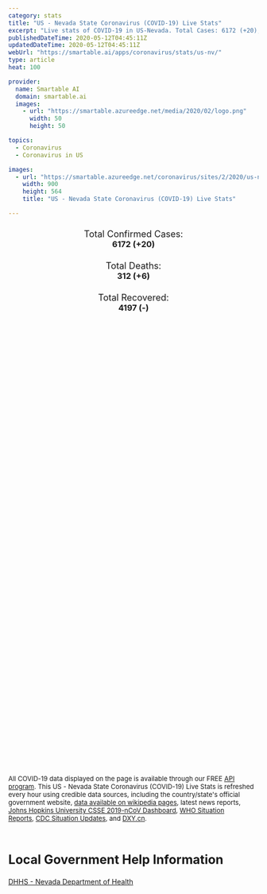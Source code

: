 ```yaml
---
category: stats
title: "US - Nevada State Coronavirus (COVID-19) Live Stats"
excerpt: "Live stats of COVID-19 in US-Nevada. Total Cases: 6172 (+20), Deaths: 312 (+6), Recoveries: 4197(-)."
publishedDateTime: 2020-05-12T04:45:11Z
updatedDateTime: 2020-05-12T04:45:11Z
webUrl: "https://smartable.ai/apps/coronavirus/stats/us-nv/"
type: article
heat: 100

provider:
  name: Smartable AI
  domain: smartable.ai
  images:
    - url: "https://smartable.azureedge.net/media/2020/02/logo.png"
      width: 50
      height: 50

topics:
  - Coronavirus
  - Coronavirus in US

images:
  - url: "https://smartable.azureedge.net/coronavirus/sites/2/2020/us-nv.jpg"
    width: 900
    height: 564
    title: "US - Nevada State Coronavirus (COVID-19) Live Stats"

---
```

<div class="total-stats" style="text-align: center;">
    <h3>
	    <div style="font-size: 18px; font-weight: 400;">Total Confirmed Cases:</div>
	    6172 (<span class='red'>+20</span>)
    </h3>
    <h3>
	    <div style="font-size: 18px; font-weight: 400;">Total Deaths:</div>
	    312 (<span class='red'>+6</span>)
    </h3>
    <h3>
	    <div style="font-size: 18px; font-weight: 400;">Total Recovered:</div>
	    4197 (-)
    </h3>
</div>

<script type="text/javascript" src="https://www.gstatic.com/charts/loader.js"></script>

<div id="time_series_chart" style="width: 100%; height: 400px;"></div>
<script type="text/javascript">
  google.charts.load('current', {'packages':['corechart']});
  google.charts.setOnLoadCallback(drawChart);
  function drawChart() {
    var data = google.visualization.arrayToDataTable([
      ['Date', 'Total Cases', 'Total Deaths', 'Total Recovered'],
      ['1/22/2020', 0, 0, 0],['1/23/2020', 0, 0, 0],['1/24/2020', 0, 0, 0],['1/25/2020', 0, 0, 0],['1/26/2020', 0, 0, 0],['1/27/2020', 0, 0, 0],['1/28/2020', 0, 0, 0],['1/29/2020', 0, 0, 0],['1/30/2020', 0, 0, 0],['1/31/2020', 0, 0, 0],['2/1/2020', 0, 0, 0],['2/2/2020', 0, 0, 0],['2/3/2020', 0, 0, 0],['2/4/2020', 0, 0, 0],['2/5/2020', 0, 0, 0],['2/6/2020', 0, 0, 0],['2/7/2020', 0, 0, 0],['2/8/2020', 0, 0, 0],['2/9/2020', 0, 0, 0],['2/10/2020', 0, 0, 0],['2/11/2020', 0, 0, 0],['2/12/2020', 0, 0, 0],['2/13/2020', 0, 0, 0],['2/14/2020', 0, 0, 0],['2/15/2020', 0, 0, 0],['2/16/2020', 0, 0, 0],['2/17/2020', 0, 0, 0],['2/18/2020', 0, 0, 0],['2/19/2020', 0, 0, 0],['2/20/2020', 0, 0, 0],['2/21/2020', 0, 0, 0],['2/22/2020', 0, 0, 0],['2/23/2020', 0, 0, 0],['2/24/2020', 0, 0, 0],['2/25/2020', 0, 0, 0],['2/26/2020', 0, 0, 0],['2/27/2020', 0, 0, 0],['2/28/2020', 0, 0, 0],['2/29/2020', 0, 0, 0],['3/1/2020', 0, 0, 0],['3/2/2020', 0, 0, 0],['3/3/2020', 0, 0, 0],['3/4/2020', 0, 0, 0],['3/5/2020', 1, 0, 0],['3/6/2020', 2, 0, 0],['3/7/2020', 2, 0, 0],['3/8/2020', 4, 0, 0],['3/9/2020', 4, 0, 0],['3/10/2020', 4, 0, 0],['3/11/2020', 7, 0, 0],['3/12/2020', 10, 0, 0],['3/13/2020', 19, 0, 0],['3/14/2020', 20, 0, 0],['3/15/2020', 25, 0, 0],['3/16/2020', 44, 1, 0],['3/17/2020', 54, 1, 0],['3/18/2020', 83, 1, 0],['3/19/2020', 94, 1, 0],['3/20/2020', 159, 2, 0],['3/21/2020', 155, 2, 0],['3/22/2020', 189, 2, 0],['3/23/2020', 242, 4, 0],['3/24/2020', 283, 6, 0],['3/25/2020', 403, 14, 0],['3/26/2020', 534, 10, 0],['3/27/2020', 619, 10, 0],['3/28/2020', 733, 14, 0],['3/29/2020', 915, 15, 0],['3/30/2020', 1039, 18, 0],['3/31/2020', 1133, 26, 0],['4/1/2020', 1294, 32, 18],['4/2/2020', 1479, 38, 26],['4/3/2020', 1554, 43, 28],['4/4/2020', 1732, 46, 28],['4/5/2020', 1826, 46, 35],['4/6/2020', 1959, 46, 35],['4/7/2020', 2118, 72, 37],['4/8/2020', 2305, 72, 44],['4/9/2020', 2442, 81, 44],['4/10/2020', 2587, 102, 863],['4/11/2020', 2731, 111, 988],['4/12/2020', 2820, 114, 988],['4/13/2020', 3007, 121, 1163],['4/14/2020', 3119, 130, 1243],['4/15/2020', 3186, 131, 1394],['4/16/2020', 3295, 142, 1524],['4/17/2020', 3497, 142, 1657],['4/18/2020', 3616, 151, 1763],['4/19/2020', 3700, 158, 1873],['4/20/2020', 3802, 163, 1951],['4/21/2020', 3909, 163, 2037],['4/22/2020', 4053, 187, 2196],['4/23/2020', 4177, 194, 2312],['4/24/2020', 4403, 200, 2407],['4/25/2020', 4539, 206, 2407],['4/26/2020', 4640, 206, 2407],['4/27/2020', 4717, 219, 2647],['4/28/2020', 4822, 225, 2647],['4/29/2020', 4935, 237, 2905],['4/30/2020', 5054, 243, 2905],['5/1/2020', 5179, 249, 2905],['5/2/2020', 5391, 257, 2905],['5/3/2020', 5474, 262, 2905],['5/4/2020', 5726, 266, 2905],['5/5/2020', 5664, 276, 2905],['5/6/2020', 5743, 286, 4197],['5/7/2020', 5887, 293, 4197],['5/8/2020', 5926, 301, 4197],['5/9/2020', 6081, 306, 4197],['5/10/2020', 6152, 306, 4197],['5/11/2020', 6172, 312, 4197],
    ]);
    var options = {
      curveType: 'none',
      chartArea: {'width': '80%', 'height': '80%'},
      legend: { position: 'top' },
      lineWidth: 5,
      colors: ['#f60109', '#444444', '#81B71F']
    };
    var chart = new google.visualization.LineChart(document.getElementById('time_series_chart'));
    chart.draw(data, options);
  }
</script>

<div id="geo_chart" style="width: 100%; height: 500px;"></div>
<script type="text/javascript">
  google.charts.load('current', {
    'packages':['geochart'],
    'mapsApiKey': 'AIzaSyDk1HhVhLaveyKrUhhHZ5YwzIpEcbdal6U'
  });
  google.charts.setOnLoadCallback(drawRegionsMap);
  function drawRegionsMap() {
    var data = google.visualization.arrayToDataTable([
      ['LATITUDE', 'LONGITUDE', 'DESCRIPTION', 'Total Cases', 'Total Deaths'],
      [39.1511, -119.7474, "Carson", 56, 2],[36.0796, -115.094, "Clark", 4762, 260],[38.9609, -119.7688, "Douglas", 24, 0],[40.7239, -115.479, "Elko", 45, 1],[41.49, -117.5323, "Humboldt", 67, 3],[39.2639, -119.6356, "Lyon", 44, 0],[38.8655, -117.9238, "Nye", 44, 0],[40.5608, -119.6035, "Washoe", 1100, 39],[38.9157, -115.0643, "White Pine", 3, 0],[37.952, -114.4434, "Lincoln", 1, 0],[39.4151, -118.7165, "Churchill", 5, 1],[38.6468, -118.7572, "Mineral", 4, 0],[39.4978, -117.0741, "Lander", 17, 0],
    ]);
    var options = {
      backgroundColor: {fill:'transparent',stroke:'#FFF' ,strokeWidth:0 }, 
      displayMode: 'markers',
      region: 'US-NV', 
      resolution: 'metros',
      colorAxis: {colors: ['#F27D81', '#f60109']},
      sizeAxis: {minSize:3,  maxSize:12},
    };
    var chart = new google.visualization.GeoChart(document.getElementById('geo_chart'));
    chart.draw(data, options);
  };
</script>

<div id="geo_table"></div>
<script type="text/javascript">
  google.charts.load('current', {'packages':['table']});
  google.charts.setOnLoadCallback(drawTable);
  function drawTable() {
    var data = new google.visualization.DataTable();
    data.addColumn('string', 'Location');
    data.addColumn('number', 'Total Cases');
    data.addColumn('number', 'New Cases');
    data.addColumn('number', 'Active Cases');
    data.addColumn('number', 'Total Deaths');
    data.addColumn('number', 'New Deaths');
    data.addColumn('number', 'Total Recovered');
    data.addRows([
      [{v:"Carson", f:"Carson"}, 56, 1, 54, 2, 0, 0],[{v:"Clark", f:"Clark"}, 4762, 12, 2358, 260, 0, 2144],[{v:"Douglas", f:"Douglas"}, 24, 0, 17, 0, 0, 7],[{v:"Elko", f:"Elko"}, 45, 0, 38, 1, 0, 6],[{v:"Humboldt", f:"Humboldt"}, 67, 0, 59, 3, 0, 5],[{v:"Lyon", f:"Lyon"}, 44, 2, 39, 0, 0, 5],[{v:"Nye", f:"Nye"}, 44, 0, 42, 0, 0, 2],[{v:"Washoe", f:"Washoe"}, 1100, 5, 837, 39, 0, 224],[{v:"White Pine", f:"White Pine"}, 3, 0, 3, 0, 0, 0],[{v:"Lincoln", f:"Lincoln"}, 1, 0, 0, 0, 0, 14],[{v:"Churchill", f:"Churchill"}, 5, 0, 4, 1, 0, 0],[{v:"Mineral", f:"Mineral"}, 4, 0, 4, 0, 0, 0],[{v:"Lander", f:"Lander"}, 17, 0, 17, 0, 0, 0],
    ]);
    data.setProperty(0, 0, 'style', 'min-width:100px');
    var table = new google.visualization.Table(document.getElementById('geo_table'));
    table.draw(data, {allowHtml: true, sortColumn: 2, sortAscending: false, width: '660px', height: '100%'});
  }
</script>

<span style="font-size: 13px">All COVID-19 data displayed on the page is available through our FREE <a href="https://developer.smartable.ai">API program</a>. This US - Nevada State Coronavirus (COVID-19) Live Stats is refreshed every hour using credible data sources, including the country/state's official government website, <a href="https://en.wikipedia.org/wiki/2019%E2%80%9320_coronavirus_pandemic" target="_blank">data available on wikipedia pages</a>, latest news reports, <a href="https://systems.jhu.edu/research/public-health/ncov/" target="_blank">Johns Hopkins University CSSE 2019-nCoV Dashboard</a>, <a href="https://www.who.int/emergencies/diseases/novel-coronavirus-2019/situation-reports" target="_blank">WHO Situation Reports</a>, <a href="https://www.cdc.gov/coronavirus/2019-ncov/index.html" target="_blank">CDC Situation Updates</a>, and <a href="https://ncov.dxy.cn/ncovh5/view/pneumonia" target="_blank">DXY.cn</a>.</span>

<h2 id="news" class="center" style="margin-top: 60px; font-size: 25px;">Local Government Help Information</h2>
<div class="info center">
<a href="http://dpbh.nv.gov/Programs/OPHIE/dta/Hot_Topics/Coronavirus/" target="_blank">DHHS - Nevada Department of Health</a>
</div>

